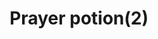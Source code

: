 ---
layout: item
title: Prayer potion(2)
item-id: 141
datatable: true
id: 141
name: "Prayer potion(2)"
members: true
lowalch: 45
highalch: 68
examine: "2 doses of Prayer restore potion."
monsters:
  - id: 2267
    name: "Dagannoth Rex"
    members: true
    combat_level: 303
    wiki_url: "https://oldschool.runescape.wiki/w/Dagannoth_Rex"
    drops:
      - quantity: "1"
        rarity: 0.0078125
    image: "https://oldschool.runescape.wiki/images/thumb/1/1b/Dagannoth_Rex.png/1200px-Dagannoth_Rex.png?a99a9"
---